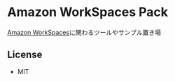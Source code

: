 # Amazon WorkSpaces Pack

[Amazon WorkSpaces](https://aws.amazon.com/workspaces/)に関わるツールやサンプル置き場

## License

* MIT
